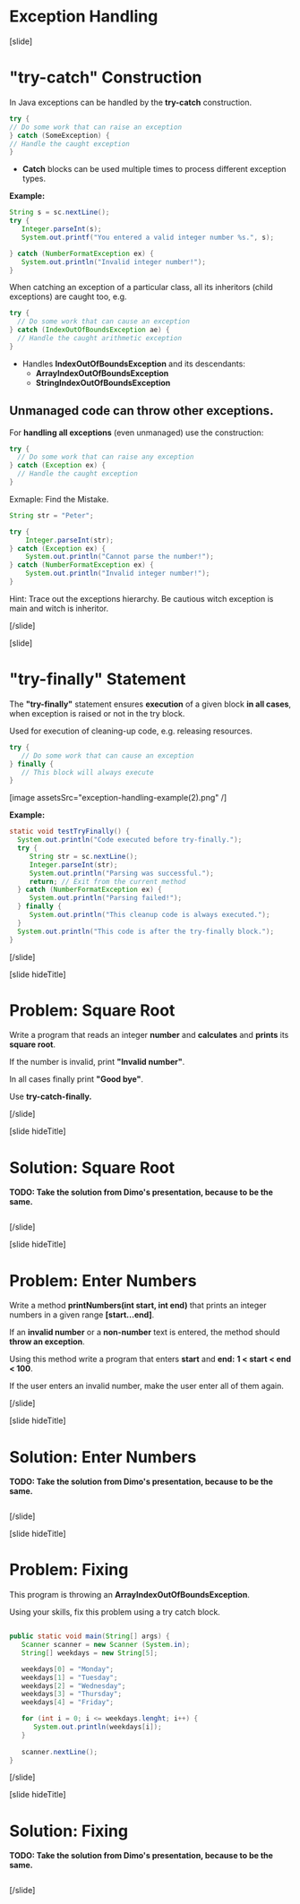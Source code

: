 # Exception Handling

[slide]

# "try-catch" Construction

In Java exceptions can be handled by the **try-catch** construction.

```java 
try {
// Do some work that can raise an exception
} catch (SomeException) {
// Handle the caught exception
}
```
- **Catch** blocks can be used multiple times to process different exception types.

**Example:**

```java 
String s = sc.nextLine();
try {
   Integer.parseInt(s);
   System.out.printf("You entered a valid integer number %s.", s);

} catch (NumberFormatException ex) {
   System.out.println("Invalid integer number!");
}
```

When catching an exception of a particular class, all its inheritors (child exceptions) are caught too, e.g.

```java 
try {
  // Do some work that can cause an exception
} catch (IndexOutOfBoundsException ae) {
  // Handle the caught arithmetic exception
}
```

- Handles **IndexOutOfBoundsException** and its descendants: 
    - **ArrayIndexOutOfBoundsException**
    - **StringIndexOutOfBoundsException**

## Unmanaged code can throw **other exceptions**.

For **handling all exceptions** (even unmanaged) use the construction:

```java
try {
  // Do some work that can raise any exception
} catch (Exception ex) {
  // Handle the caught exception
}
``` 

Exmaple: Find the Mistake.

```java live
String str = "Peter";

try {
    Integer.parseInt(str);
} catch (Exception ex) {
    System.out.println("Cannot parse the number!");
} catch (NumberFormatException ex) {
    System.out.println("Invalid integer number!");
}
```

Hint: Trace out the exceptions hierarchy. Be cautious witch exception is main and witch is inheritor.

[/slide]

[slide]

# "try-finally" Statement

The **"try-finally"** statement ensures **execution** of a given block **in all cases**, when exception is raised or not in the try block.

Used for execution of cleaning-up code, e.g. releasing resources.

```java 
try {
   // Do some work that can cause an exception
} finally {
   // This block will always execute
}
```

[image assetsSrc="exception-handling-example(2).png" /]


**Example:**


```java 
static void testTryFinally() {
  System.out.println("Code executed before try-finally.");
  try {
     String str = sc.nextLine();
     Integer.parseInt(str);
     System.out.println("Parsing was successful.");
     return; // Exit from the current method
  } catch (NumberFormatException ex) {
     System.out.println("Parsing failed!");
  } finally {
     System.out.println("This cleanup code is always executed.");
  }
  System.out.println("This code is after the try-finally block.");
}
```

[/slide]

[slide hideTitle]

# Problem: Square Root

Write a program that reads an integer **number** and **calculates** and **prints** its **square root**.

If the number is invalid, print **"Invalid number"**. 

In all cases finally print **"Good bye"**. 

Use **try-catch-finally.**


[/slide]

[slide hideTitle]

# Solution: Square Root

**TODO: Take the solution from Dimo's presentation, because to be the same.**

```java live

```
[/slide]

[slide hideTitle]

# Problem: Enter Numbers

Write a method **printNumbers(int start, int end)** that prints an integer numbers in a given range **\[start...end\]**. 

If an **invalid number** or a **non-number** text is entered, the method should **throw an exception**. 

Using this method write a program that enters **start** and **end:** **1 < start < end < 100**. 

If the user enters an invalid number, make the user enter all of them again.


[/slide]

[slide hideTitle]

# Solution: Enter Numbers

**TODO: Take the solution from Dimo's presentation, because to be the same.**

```java live

```

[/slide]

[slide hideTitle]

# Problem: Fixing

This program is throwing an **ArrayIndexOutOfBoundsException**. 

Using your skills, fix this problem using a try catch block.

```java

public static void main(String[] args) {
   Scanner scanner = new Scanner (System.in);
   String[] weekdays = new String[5];

   weekdays[0] = "Monday";
   weekdays[1] = "Tuesday";
   weekdays[2] = "Wednesday";
   weekdays[3] = "Thursday";
   weekdays[4] = "Friday";

   for (int i = 0; i <= weekdays.lenght; i++) {
      System.out.println(weekdays[i]);
   }
   
   scanner.nextLine();
}

```

[/slide]

[slide hideTitle]

# Solution: Fixing

**TODO: Take the solution from Dimo's presentation, because to be the same.**

```java live

```

[/slide]





